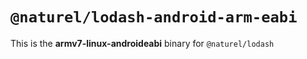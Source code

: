 # `@naturel/lodash-android-arm-eabi`

This is the **armv7-linux-androideabi** binary for `@naturel/lodash`
